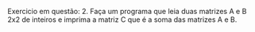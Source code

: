 Exercicio em questão:
2.	Faça um programa que leia duas matrizes A e B 2x2 de inteiros e imprima a matriz C que é a soma das matrizes A e B.  
